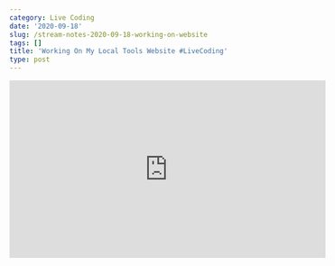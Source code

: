 ```yaml
---
category: Live Coding
date: '2020-09-18'
slug: /stream-notes-2020-09-18-working-on-website
tags: []
title: 'Working On My Local Tools Website #LiveCoding'
type: post
---
```



<iframe width="560" height="315" src="https://www.youtube.com/embed/h0feXplhLmM" frameborder="0" allow="accelerometer; autoplay; clipboard-write; encrypted-media; gyroscope; picture-in-picture" allowfullscreen></iframe>